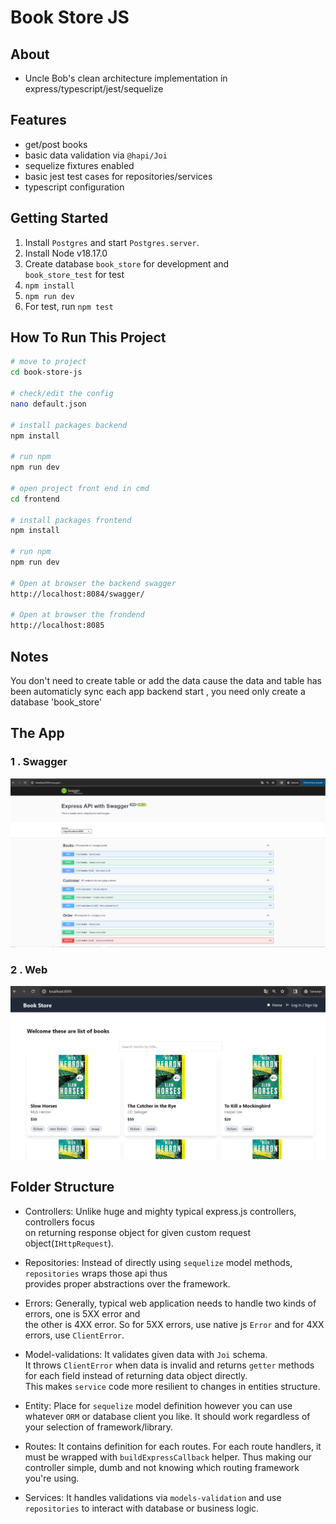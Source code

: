 # Book Store JS

## About

- Uncle Bob's clean architecture implementation in express/typescript/jest/sequelize

## Features

- get/post books
- basic data validation via `@hapi/Joi`
- sequelize fixtures enabled
- basic jest test cases for repositories/services
- typescript configuration

## Getting Started

1. Install `Postgres` and start `Postgres.server`.
2. Install Node v18.17.0
3. Create database `book_store` for development and \
  `book_store_test` for test
4. `npm install`
5. `npm run dev`
6. For test, run `npm test`

## How To Run This Project

```bash
# move to project
cd book-store-js

# check/edit the config
nano default.json

# install packages backend
npm install

# run npm
npm run dev

# open project front end in cmd
cd frontend

# install packages frontend
npm install

# run npm
npm run dev

# Open at browser the backend swagger
http://localhost:8084/swagger/

# Open at browser the frondend
http://localhost:8085
```
## Notes
You don't need to create table or add the data cause the data and table has been automaticly sync each app backend start , you need only create a database 'book_store'

## The App
### 1 . Swagger
![Swagger](https://github.com/radyatamaa/book-store-js/blob/dev/swagger.png)
### 2 . Web
![Web](https://github.com/radyatamaa/book-store-js/blob/dev/web-screenshoot.png)

## Folder Structure

- Controllers:
  Unlike huge and mighty typical express.js controllers, controllers focus \
  on returning response object for given custom request object(`IHttpRequest`).

- Repositories:
  Instead of directly using `sequelize` model methods, `repositories` wraps those api thus \
  provides proper abstractions over the framework.

- Errors:
  Generally, typical web application needs to handle two kinds of errors, one is 5XX error and \
  the other is 4XX error. So for 5XX errors, use native js `Error` and for 4XX errors, use `ClientError`.

- Model-validations:
  It validates given data with `Joi` schema.\
  It throws `ClientError` when data is invalid and returns `getter` methods for each field instead of returning data object directly.\
  This makes `service` code more resilient to changes in entities structure.

- Entity:
  Place for `sequelize` model definition however you can use whatever `ORM` or database client you like.
  It should work regardless of your selection of framework/library.

- Routes:
  It contains definition for each routes. For each route handlers, it must be wrapped with `buildExpressCallback` helper.
  Thus making our controller simple, dumb and not knowing which routing framework you're using.

- Services:
  It handles validations via `models-validation` and use `repositories` to interact with database or business logic.
